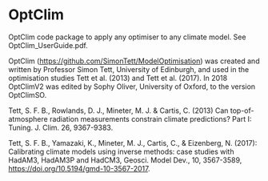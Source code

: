 # OptClim
OptClim code package to apply any optimiser to any climate model. See OptClim_UserGuide.pdf.

OptClim (https://github.com/SimonTett/ModelOptimisation) was created and written by Professor Simon Tett, University of Edinburgh, and used in the optimisation studies Tett et al. (2013) and Tett et al. (2017). In 2018 OptClimV2 was edited by Sophy Oliver, University of Oxford, to the version OptClimSO.


Tett, S. F. B., Rowlands, D. J., Mineter, M. J. & Cartis, C. (2013) Can top-of-atmosphere radiation measurements constrain climate predictions? Part I: Tuning. J. Clim. 26, 9367-9383.

Tett, S. F. B., Yamazaki, K., Mineter, M. J., Cartis, C., & Eizenberg, N. (2017): Calibrating climate models using inverse methods: case studies with HadAM3, HadAM3P and HadCM3, Geosci. Model Dev., 10, 3567-3589, https://doi.org/10.5194/gmd-10-3567-2017.
